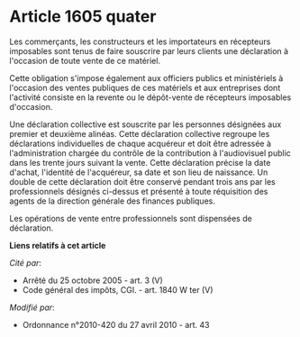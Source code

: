 # Article 1605 quater

Les commerçants, les constructeurs et les importateurs en récepteurs imposables sont tenus de faire souscrire par leurs
clients une déclaration à l'occasion de toute vente de ce matériel. 

Cette obligation s'impose également aux officiers publics et ministériels à l'occasion des ventes publiques de ces matériels
et aux entreprises dont l'activité consiste en la revente ou le dépôt-vente de récepteurs imposables d'occasion. 

Une déclaration collective est souscrite par les personnes désignées aux premier et deuxième alinéas. Cette déclaration
collective regroupe les déclarations individuelles de chaque acquéreur et doit être adressée à l'administration chargée du
contrôle de la contribution à l'audiovisuel public dans les trente jours suivant la vente. Cette déclaration précise la date
d'achat, l'identité de l'acquéreur, sa date et son lieu de naissance. Un double de cette déclaration doit être conservé
pendant trois ans par les professionnels désignés ci-dessus et présenté à toute réquisition des agents         de la
direction générale des finances publiques. 

Les opérations de vente entre professionnels sont dispensées de déclaration.

**Liens relatifs à cet article**

_Cité par_:

  - Arrêté du 25 octobre 2005 - art. 3 (V)
  - Code général des impôts, CGI. - art. 1840 W ter (V)

_Modifié par_:

  - Ordonnance n°2010-420  du 27 avril 2010 - art. 43
